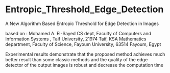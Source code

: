 # Entropic_Threshold_Edge_Detection
A New Algorithm Based Entropic Threshold for Edge Detection in Images 

based on :
Mohamed A. El-Sayed CS dept, Faculty of Computers and Information Systems , Taif University, 21974 Taif, KSA Mathematics department, Faculty of Science, Fayoum University, 63514 Fayoum, Egypt

Experimental results demonstrate that the proposed method achieves much better result than some classic methods and the quality of the edge detector of the output images is robust and decrease the computation time
